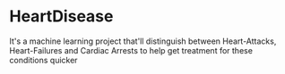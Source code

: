 # HeartDisease
It's a machine learning project that'll distinguish between Heart-Attacks, Heart-Failures and Cardiac Arrests to help get treatment for these conditions quicker
